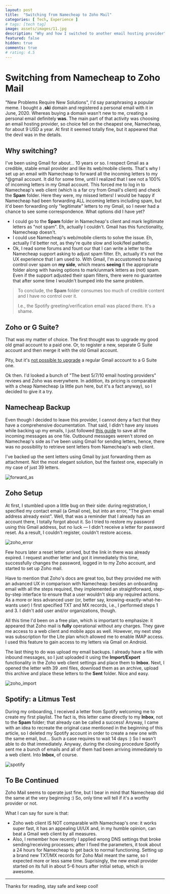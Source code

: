 ```yaml
---
layout: post
title:  "Switching from Namecheap to Zoho Mail"
categories: [ Tech, Experience ]
# tags: [tech tag]
image: assets/images/11.jpg
description: "Why and how I switched to another email hosting provider"
featured: false
hidden: true
comments: true
# rating: 4.5
---
```


# Switching from Namecheap to Zoho Mail

"New Problems Require New Solutions", I'd say paraphrasing a popular meme. I bought a **.ski** domain and registered a personal email with it in June, 2020. Whereas buying a domain wasn't new to me, creating a personal email definitely **was**. The main part of that activity was choosing an email hosting provider, so choice fell on the cheapest one, Namecheap, for about 9 USD a year. At first it seemed totally fine, but it appeared that the devil was in the details.

## Why switching?

I've been using Gmail for about... 10 years or so. I respect Gmail as a credible, stable email provider and like its web/mobile clients. That's why I set up an email with Namecheap to forward all the incoming letters to my \*@gmail account. It did for some time, until I realized that I see not a 100% of incoming letters in my Gmail account. This forced me to log in to Namecheap's web client (which is a far cry from Gmail's client) and check the **Spam** folder. Here they were, my missed letters! I would be happy if Namecheap had been forwarding ALL incoming letters including spam, but it'd been forwarding only "legitimate" letters to my Gmail, so I never had a chance to see some correspondence. What options did I have yet?

* I could go to the **Spam** folder in Namecheap's client and mark legitimate letters as "not spam". Eh, actually I couldn't. Gmail has this functionality, Namecheap doesn't.
* I could use Namecheap's web/mobile clients to solve the issue. Eh, actually I'd better not, as they're quite slow and look/feel pathetic.
* Ok, I read some forums and fount our that I can write a letter to the Namecheap support asking to adjust spam filter. Eh, actually it's not the UX experience that I am used to. With Gmail, I'm accustomed to having control over spam on **my side**, which means **seeing** it the appropriate folder along with having options to mark/unmark letters as (not) spam. Even if the support adjusted their spam filters, there were no guarantee that after some time I wouldn't bumped into the same problem.

> To conclude, the **Spam** folder consumes too much of credible content and I have no control over it.
>
> I.e., the Spotify greeting/verification email was placed there. It's a shame.

## Zoho or G Suite?

That was my matter of choice. The first thought was to upgrade my good old gmail account to a paid one. Or, to register a new, separate G Suite account and then merge it with the old Gmail account.

Pity, but it's [not possible to upgrade](https://support.google.com/a/thread/3907063?hl=en) a regular Gmail account to a G Suite one.  

Ok then. I'd looked a bunch of "The best 5/7/10 email hosting providers" reviews and Zoho was everywhere. In addition, its pricing is comparable with a cheap Namecheap (a little pun here, but it's a fact anyway), so I decided to give it a try.

## Namecheap Backup

Even though I decided to leave this provider, I cannot deny a fact that they have a comprehensive documentation. That said, I didn't have any issues while backing up my emails, I just followed [this guide](https://www.namecheap.com/support/knowledgebase/article.aspx/9454/2226/how-to-back-up-and-restore-emails-in-private-email-webmail/) to save all the incoming messages as one file. Outbound messages weren't stored on Namecheap's side as I've been using Gmail for sending letters, hence, there was no possibility to retrieve sent letters from Namecheap's web client. 

I've backed up the sent letters using Gmail by just forwarding them as attachment. Not the most elegant solution, but the fastest one, especially in my case of just 39 letters. 

![forward_as](..\assets\images\forward_as.jpg)

## Zoho Setup 

At first, I stumbled upon a little bug on their side: during registration, I specified my contact email (a Gmail one), but  into an error, "The given email address already exist". Well, that was a reminder that I already has an account there, I totally forgot about it. So I tried to restore my password using this Gmail address, but no luck — I didn't receive a letter for password reset. As a result, I couldn't register, couldn't restore access.

![zoho_error](..\assets\images\zoho_error.jpg)

Few hours later a reset letter arrived, but the link in there was already expired. I request another letter and got it immediately this time, successfully changes the password, logged in to my Zoho account, and started to set up Zoho mail.

Have to mention that Zoho's docs are great too, but they provided me with an advanced UX in comparison with Namecheap: besides an onboarding email with all the steps required, they implemented an straightforward, step-by-step interface to ensure that a user wouldn't skip any required actions. As a more or less advanced user (or, better say, knowing-exactly-what-he-wants user) I first specified TXT and MX records, i.e., I performed steps 1 and 3. I didn't add user and/or organizations, though.

All this time I'd been on a free plan, which is important to emphasize: it appeared that Zoho mail is **fully** operational without any charges. They gave me access to a web client and mobile apps as well. However, my next step was subscription for the Lite plan which allowed me to enable IMAP access. I used this feature to gain access to my letters via Gmail on Android.

The last thing to do was upload my email backups. I already have a file with inbound messages, so I just uploaded it using the **Import/Export** functionality in the Zoho web client settings and place them to **Inbox**. Next, I opened the letter with 39 .eml files, download them as an archive, upload this archive and place these letters to the **Sent** folder. Nice and easy.

![zoho_import](..\assets\images\zoho_import.jpg)

## Spotify: a Litmus Test

During my onboarding, I received a letter from Spotify welcoming me to create my first playlist. The fact is, this letter came directly to my **Inbox**, not to the **Spam** folder; that already can be called a success! Anyway, I came with an idea to recreate the original case mentioned in the beginning of this article, so I deleted my Spotify account in order to create a new one with the same email, but... Such a case requires to wait 14 days :) So I wasn't able to do that immediately. Anyway, during the closing procedure Spotify sent me a bunch of emails and all of them had been arriving immediately to a web client. Into **Inbox**, of course.

![spotify](..\assets\images\spotify.jpg)



## To Be Continued

Zoho Mail seems to operate just fine, but I bear in mind that Namecheap did the same at the very beginning :) So, only time will tell if it's a worthy provider or not.

What I can say for sure is that:

* Zoho web client IS NOT comparable with Namecheap's one: it works super fast, it has an appealing UI/UX and, in my humble opinion, can beat a Gmail web client by all measures. 
* Also, I remember how recently I applied wrong DNS settings that broke sending/receiving processes; after I fixed the parameters, it took about a 24 hours for Namecheap to get back to normal functioning. Setting up a brand new TXT/MX records for Zoho Mail meant the same, so I expected more or less same time. Suprisingly, the new email provider started on its full in about 5-6 hours after initial setup, which is awesome.

---

Thanks for reading, stay safe and keep cool!

 

 


